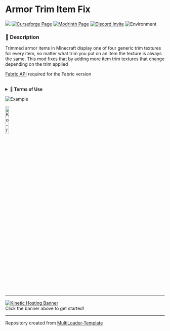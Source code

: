 # Armor Trim Item Fix

![](https://img.shields.io/badge/Mod%20Loaders-Forge%20%26%20Fabric-green?style=for-the-badge)
[![Curseforge Page](https://img.shields.io/badge/Curseforge-Page-orange?style=for-the-badge&logo=curseforge "CurseForge Page")](https://www.curseforge.com/minecraft/mc-mods/armor-trim-item-fix)
[![Modrinth Page](https://img.shields.io/badge/Modrinth-Page-1bd96a?style=for-the-badge&logo=modrinth "Modrinth Page")](https://modrinth.com/mod/armor-trim-item-fix)
[![Discord Invite](https://img.shields.io/badge/Discord-Einstein%27s%20Lab-blue?style=for-the-badge&logo=discord)](https://discord.gg/gSsaFAvrBM)
![Environment](https://img.shields.io/badge/Environment-Client-FF4500?style=for-the-badge)

### **📘 Description**
Trimmed armor items in Minecraft display one of four generic trim textures for every item, no matter what trim you
put on an item the texture is always the same. This mod fixes that by adding more item trim textures that
change depending on the trim applied

[Fabric API](https://modrinth.com/mod/fabric-api) required for the Fabric version

<br>
<details>
<summary><b>📜 Terms of Use</b></summary>

```
You may
✅ Use this mod as a reference to understand and or create something of your own, as long as it is not a copy or recreation
✅ Use this mod in modpacks with credit and one or more links to any of the project pages*
✅ Edit for personal use
✅ Use this mod for/in YouTube videos with credit and one or more links to any of the project pages*
✅ Create resource packs, data packs, and addon mods for this mod

You may not
❌ Reupload/publish this mod to any website without explicit permission from me and one or more links to any of the project pages*
❌ Redistibute edited or unedited assets** from this mod without permission from me and credit

* Project pages include CurseForge, Modrinth, Planet Minecraft, GitHub
** Assets include logos, banners, textures, models etc
```
</ul>
</details>

![Example](https://i.imgur.com/9BG86Nc.png)

[<img alt="Ko-fi Badge" height="15%" width="15%" src="https://storage.ko-fi.com/cdn/brandasset/kofi_bg_tag_dark.png" alt="Ko-fi badge">](https://ko-fi.com/mincrafteinstein)

---

[![Kinetic Hosting Banner](https://i.imgur.com/u6Fn0I0.png)](https://billing.kinetichosting.net/aff.php?aff=124)
<br>
Click the banner above to get started!

---

Repository created from [MultiLoader-Template](https://github.com/jaredlll08/MultiLoader-Template)
